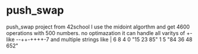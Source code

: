 # push_swap

push_swap project from 42school
I use the midoint algorthm and get 4600 operations with 500 numbers.
no optimazation
it can handle all varitys of +- like --++-++++-7 and multiple strings like | 6 8 4 0 "15 23 85" 1 5 "84 36 48 652"
